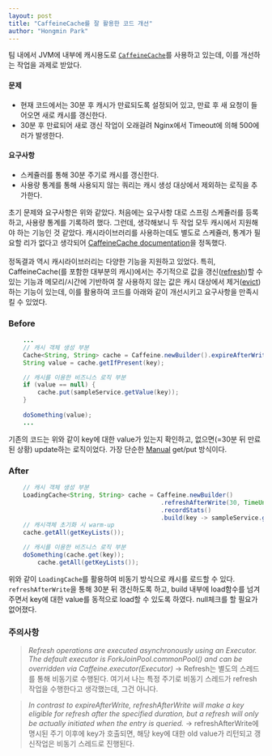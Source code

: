 ```yaml
---
layout: post
title: "CaffeineCache를 잘 활용한 코드 개선"
author: "Hongmin Park"
---
```

팀 내에서 JVM에 내부에 캐시용도로 [`CaffeineCache`](https://github.com/ben-manes/caffeine/wiki)를 사용하고 있는데, 이를 개선하는 작업을 과제로 받았다.
#### 문제
- 현재 코드에서는 30분 후 캐시가 만료되도록 설정되어 있고, 만료 후 새 요청이 들어오면 새로 캐시를 갱신한다.
- 30분 후 만료되어 새로 갱신 작업이 오래걸려 Nginx에서 Timeout에 의해 500에러가 발생한다.

#### 요구사항
- 스케쥴러를 통해 30분 주기로 캐시를 갱신한다.
- 사용량 통계를 통해 사용되지 않는 쿼리는 캐시 생성 대상에서 제외하는 로직을 추가한다.

초기 문제와 요구사항은 위와 같았다. 처음에는 요구사항 대로 스프링 스케쥴러를 등록하고, 사용량 통계를 기록하려 했다. 그런데, 생각해보니 두 작업 모두 캐시에서 지원해야 하는 기능인 것 같았다. 캐시라이브러리를 사용하는데도 별도로 스케쥴러, 통계가 필요할 리가 없다고 생각되어 [CaffeineCache documentation](https://github.com/ben-manes/caffeine/wiki)을 정독했다.
<br><br>
정독결과 역시 캐시라이브러리는 다양한 기능을 지원하고 있었다. 특히, CaffeineCache(를 포함한 대부분의 캐시)에서는 주기적으로 값을 갱신([refresh](https://github.com/ben-manes/caffeine/wiki/Refresh))할 수 있는 기능과 메모리/시간에 기반하여 잘 사용하지 않는 값은 캐시 대상에서 제거([evict](https://github.com/ben-manes/caffeine/wiki/Eviction))하는 기능이 있는데, 이를 활용하여 코드를 아래와 같이 개선시키고 요구사항을 만족시킬 수 있었다.


### Before
```java
    ...
    // 캐시 객체 생성 부분
    Cache<String, String> cache = Caffeine.newBuilder().expireAfterWrite(30, TimeUnit.MINUTES).build();
    String value = cache.getIfPresent(key);

    // 캐시를 이용한 비즈니스 로직 부분
    if (value == null) {
        cache.put(sampleService.getValue(key));
    }
    
    doSomething(value);
    ...
```
기존의 코드는 위와 같이 key에 대한 value가 있는지 확인하고, 없으면(=30분 뒤 만료된 상황) update하는 로직이었다. 가장 단순한 [Manual](https://github.com/ben-manes/caffeine/wiki/Population#manual) get/put 방식이다.


### After
```java
    // 캐시 객체 생성 부분
    LoadingCache<String, String> cache = Caffeine.newBuilder()
                                          .refreshAfterWrite(30, TimeUnit.MINUTES)
                                          .recordStats()
                                          .build(key -> sampleService.getValue(key));
    // 캐시객체 초기화 시 warm-up
    cache.getAll(getKeyLists()); 

    // 캐시를 이용한 비즈니스 로직 부분
    doSomething(cache.get(key));
		cache.getAll(getKeyLists());
```
위와 같이 `LoadingCache`를 활용하여 비동기 방식으로 캐시를 로드할 수 있다. `refreshAfterWrite`을 통해 30분 뒤 갱신하도록 하고, build 내부에 load함수를 넘겨주면서 key에 대한 value를 동적으로 load할 수 있도록 하였다. null체크를 할 필요가 없어졌다.

### 주의사항
> *Refresh operations are executed asynchronously using an Executor. The default executor is ForkJoinPool.commonPool() and can be overridden via Caffeine.executor(Executor)*
-> Refresh는 별도의 스레드를 통해 비동기로 수행된다. 여기서 나는 특정 주기로 비동기 스레드가 refresh 작업을 수행한다고 생각했는데, 그건 아니다.

> *In contrast to expireAfterWrite, refreshAfterWrite will make a key eligible for refresh after the specified duration, but a refresh will only be actually initiated when the entry is queried.*
-> refreshAfterWrite에 명시된 주기 이후에 key가 호출되면, 해당 key에 대한 old value가 리턴되고 갱신작업은 비동기 스레드로 진행된다.

